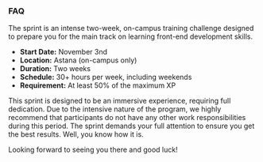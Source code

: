 ### FAQ

The sprint is an intense two-week, on-campus training challenge designed to prepare you for the main track on learning front-end development skills.

- **Start Date:** November 3nd
- **Location:** Astana (on-campus only)
- **Duration:** Two weeks
- **Schedule:** 30+ hours per week, including weekends
- **Requirement:** At least 50% of the maximum XP

This sprint is designed to be an immersive experience, requiring full dedication. Due to the intensive nature of the program, we highly recommend that participants do not have any other work responsibilities during this period. The sprint demands your full attention to ensure you get the best results. Well, you know how it is.

Looking forward to seeing you there and good luck!
